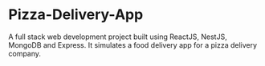 # Pizza-Delivery-App
A full stack web development project built using ReactJS, NestJS, MongoDB and Express. It simulates a food delivery app for a pizza delivery company.
